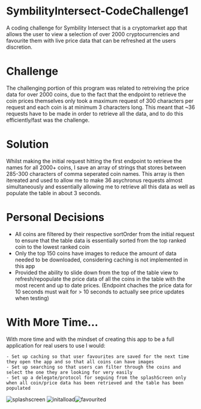 # SymbilityIntersect-CodeChallenge1
A coding challenge for Symbility Intersect that is a cryptomarket app that allows the user to view a selection of over 2000 cryptocurrencies and favourite them with live price data that can be refreshed at the users discretion.


# Challenge
The challenging portion of this program was related to retreiving the price data for over 2000 coins, due to the fact that the endpoint to retrieve the coin prices themselves only took a maximum request of 300 characters per request and each coin is at minimum 3 characters long. This meant that ~36 requests have to be made in order to retrieve all the data, and to do this efficiently/fast was the challenge.

# Solution
Whilst making the initial request hitting the first endpoint to retrieve the names for all 2000+ coins, I save an array of strings that stores between 285-300 characters of comma seperated coin names. This array is then itereated and used to allow me to make 36 asychronus requests almost simultaneously and essentially allowing me to retrieve all this data as well as populate the table in about 3 seconds.

# Personal Decisions
- All coins are filtered by their respective sortOrder from the initial request to ensure that the table data is essentially sorted from the top ranked coin to the lowest ranked coin
- Only the top 150 coins have images to reduce the amount of data needed to be downloaded, considering caching is not implemented in this app
- Provided the ability to slide down from the top of the table view to refresh/repopulate the price data of all the coins in the table with the most recent and up to date prices. (Endpoint chaches the price data for 10 seconds must wait for > 10 seconds to actually see price updates when testing)

# With More Time...
With more time and with the mindset of creating this app to be a full application for real users to use I would:
    
    - Set up caching so that user favourites are saved for the next time they open the app and so that all coins can have images
    - Set up searching so that users can filter through the coins and select the one they are looking for very easily
    - Set up a delegate/protocol for seguing from the splashScreen only when all coin/price data has been retrieved and the table has been populated

![splashscreen](https://user-images.githubusercontent.com/18080330/37580944-b6193f42-2b1c-11e8-8324-689d1c884094.jpg) ![initalload](https://user-images.githubusercontent.com/18080330/37580998-fa4e4900-2b1c-11e8-97a7-99cf0b2224d4.jpg)![favourited](https://user-images.githubusercontent.com/18080330/37581004-03b39356-2b1d-11e8-9b9b-35a7a5a54513.jpg)
